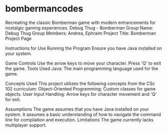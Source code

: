 # bombermancodes
Recreating the classic Bomberman game with modern enhancements for nostalgic gaming experiences.
Debug Thug - Bomberman
Group Name: Debug Thug
Group Members: Andrea, Ephraim
Project Title: Bomberman
Project Page

Instructions for Use
Running the Program
Ensure you have Java installed on your system.

Game Controls
Use the arrow keys to move your character.
Press 'Q' to exit the game.
Tools Used
Java: The main programming language used for the game.

Concepts Used
This project utilizes the following concepts from the CSc 102 curriculum:
Object-Oriented Programming: Custom classes for game objects.
User Input Handling: Arrow keys for character movement and 'Q' for exit.

Assumptions
The game assumes that you have Java installed on your system.
It assumes a basic understanding of how to navigate the command line for compilation and execution.
Limitations
The game currently lacks multiplayer support.


